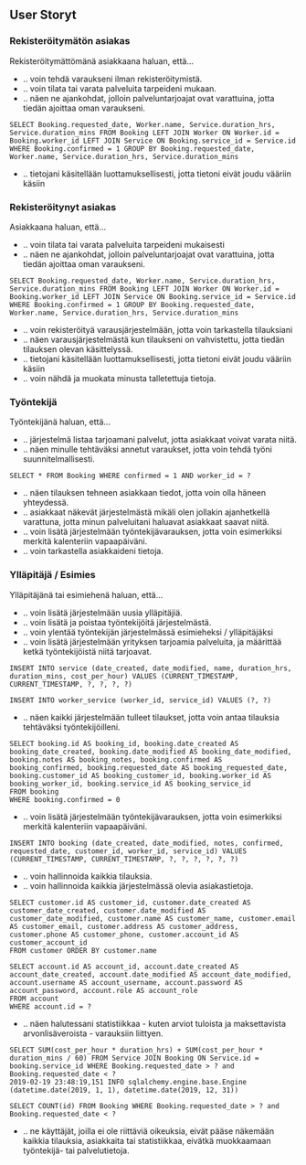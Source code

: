 User Storyt
---------------------

### Rekisteröitymätön asiakas ###
Rekisteröitymättömänä asiakkaana haluan, että...
* .. voin tehdä varaukseni ilman rekisteröitymistä.
* .. voin tilata tai varata palveluita tarpeideni mukaan.
* .. näen ne ajankohdat, jolloin palveluntarjoajat ovat varattuina, jotta tiedän ajoittaa oman varaukseni.
```
SELECT Booking.requested_date, Worker.name, Service.duration_hrs, Service.duration_mins FROM Booking LEFT JOIN Worker ON Worker.id = Booking.worker_id LEFT JOIN Service ON Booking.service_id = Service.id WHERE Booking.confirmed = 1 GROUP BY Booking.requested_date, Worker.name, Service.duration_hrs, Service.duration_mins
```
* .. tietojani käsitellään luottamuksellisesti, jotta tietoni eivät joudu vääriin käsiin

### Rekisteröitynyt asiakas ###
Asiakkaana haluan, että...
* .. voin tilata tai varata palveluita tarpeideni mukaisesti
* .. näen ne ajankohdat, jolloin palveluntarjoajat ovat varattuina, jotta tiedän ajoittaa oman varaukseni.
```
SELECT Booking.requested_date, Worker.name, Service.duration_hrs, Service.duration_mins FROM Booking LEFT JOIN Worker ON Worker.id = Booking.worker_id LEFT JOIN Service ON Booking.service_id = Service.id WHERE Booking.confirmed = 1 GROUP BY Booking.requested_date, Worker.name, Service.duration_hrs, Service.duration_mins
```
* .. voin rekisteröityä varausjärjestelmään, jotta voin tarkastella tilauksiani
* .. näen varausjärjestelmästä kun tilaukseni on vahvistettu, jotta tiedän tilauksen olevan käsittelyssä.
* .. tietojani käsitellään luottamuksellisesti, jotta tietoni eivät joudu vääriin käsiin
* .. voin nähdä ja muokata minusta talletettuja tietoja.

### Työntekijä ###
Työntekijänä haluan, että...
* .. järjestelmä listaa tarjoamani palvelut, jotta asiakkaat voivat varata niitä.
* .. näen minulle tehtäväksi annetut varaukset, jotta voin tehdä työni suunnitelmallisesti.
```
SELECT * FROM Booking WHERE confirmed = 1 AND worker_id = ?
```
* .. näen tilauksen tehneen asiakkaan tiedot, jotta voin olla häneen yhteydessä.
* .. asiakkaat näkevät järjestelmästä mikäli olen jollakin ajanhetkellä varattuna, jotta minun palveluitani haluavat asiakkaat saavat niitä.
* .. voin lisätä järjestelmään työntekijävarauksen, jotta voin esimerkiksi merkitä kalenteriin vapaapäiväni.
* .. voin tarkastella asiakkaideni tietoja.

### Ylläpitäjä / Esimies ###
Ylläpitäjänä tai esimiehenä haluan, että...
* .. voin lisätä järjestelmään uusia ylläpitäjiä.
* .. voin lisätä ja poistaa työntekijöitä järjestelmästä.
* .. voin ylentää työntekijän järjestelmässä esimieheksi / ylläpitäjäksi
* .. voin lisätä järjestelmään yrityksen tarjoamia palveluita, ja määrittää ketkä työntekijöistä niitä tarjoavat.
```
INSERT INTO service (date_created, date_modified, name, duration_hrs, duration_mins, cost_per_hour) VALUES (CURRENT_TIMESTAMP, CURRENT_TIMESTAMP, ?, ?, ?, ?)
```
```
INSERT INTO worker_service (worker_id, service_id) VALUES (?, ?)
```
* .. näen kaikki järjestelmään tulleet tilaukset, jotta voin antaa tilauksia tehtäväksi työntekijöilleni.
```
SELECT booking.id AS booking_id, booking.date_created AS booking_date_created, booking.date_modified AS booking_date_modified, booking.notes AS booking_notes, booking.confirmed AS booking_confirmed, booking.requested_date AS booking_requested_date, booking.customer_id AS booking_customer_id, booking.worker_id AS booking_worker_id, booking.service_id AS booking_service_id 
FROM booking 
WHERE booking.confirmed = 0
```
* .. voin lisätä järjestelmään työntekijävarauksen, jotta voin esimerkiksi merkitä kalenteriin vapaapäiväni.
```
INSERT INTO booking (date_created, date_modified, notes, confirmed, requested_date, customer_id, worker_id, service_id) VALUES (CURRENT_TIMESTAMP, CURRENT_TIMESTAMP, ?, ?, ?, ?, ?, ?)
```
* .. voin hallinnoida kaikkia tilauksia.
* .. voin hallinnoida kaikkia järjestelmässä olevia asiakastietoja.
```
SELECT customer.id AS customer_id, customer.date_created AS customer_date_created, customer.date_modified AS customer_date_modified, customer.name AS customer_name, customer.email AS customer_email, customer.address AS customer_address, customer.phone AS customer_phone, customer.account_id AS customer_account_id 
FROM customer ORDER BY customer.name
```
```
SELECT account.id AS account_id, account.date_created AS account_date_created, account.date_modified AS account_date_modified, account.username AS account_username, account.password AS account_password, account.role AS account_role 
FROM account 
WHERE account.id = ?
```
* .. näen halutessani statistiikkaa - kuten arviot tuloista ja maksettavista arvonlisäveroista - varauksiin liittyen.
```
SELECT SUM(cost_per_hour * duration_hrs) + SUM(cost_per_hour * duration_mins / 60) FROM Service JOIN Booking ON Service.id = booking.service_id WHERE Booking.requested_date > ? and Booking.requested_date < ?
2019-02-19 23:48:19,151 INFO sqlalchemy.engine.base.Engine (datetime.date(2019, 1, 1), datetime.date(2019, 12, 31))
```
```
SELECT COUNT(id) FROM Booking WHERE Booking.requested_date > ? and Booking.requested_date < ?
```
* .. ne käyttäjät, joilla ei ole riittäviä oikeuksia, eivät pääse näkemään kaikkia tilauksia, asiakkaita tai statistiikkaa, eivätkä muokkaamaan työntekijä- tai palvelutietoja.
